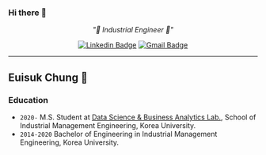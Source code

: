 ### Hi there 👋

<div align=center>
  
<i> "🌱 Industrial Engineer 🌱" </i>

</div>

<div align=center>

[![Linkedin Badge](https://img.shields.io/badge/-LinkedIn-blue?style=flat-square&logo=Linkedin&logoColor=white&link=https://www.linkedin.com/in/euisuk-chung/)](https://www.linkedin.com/in/euisuk-chung/) 
[![Gmail Badge](https://img.shields.io/badge/-Gmail-d14836?style=flat-square&logo=Gmail&logoColor=white&link=mailto:jasuchung@gmail.com)](mailto:jasuchung@gmail.com)

</div>

---
## Euisuk Chung 🎨


### Education
- ```2020-``` M.S. Student at [Data Science & Business Analytics Lab.](http://dsba.korea.ac.kr/), School of Industrial Management Engineering, Korea University.
- ```2014-2020``` Bachelor of Engineering in Industrial Management Engineering, Korea University.


<!--
**euisuk-chung/euisuk-chung** is a ✨ _special_ ✨ repository because its `README.md` (this file) appears on your GitHub profile.

Here are some ideas to get you started:

- 🔭 I’m currently working on ...
- 🌱 I’m currently learning ...
- 👯 I’m looking to collaborate on ...
- 🤔 I’m looking for help with ...
- 💬 Ask me about ...
- 📫 How to reach me: ...
- 😄 Pronouns: ...
- ⚡ Fun fact: ...
-->
